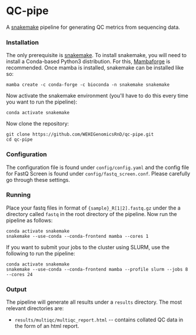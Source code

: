 # QC-pipe

A [snakemake](https://snakemake.readthedocs.io) pipeline for generating QC metrics from sequencing data.

### Installation ###

The only prerequisite is [snakemake](https://snakemake.readthedocs.io/en/stable/getting_started/installation.html). To install snakemake, you will need to install a Conda-based Python3 distribution. For this, [Mambaforge](https://github.com/conda-forge/miniforge#mambaforge) is recommended. Once mamba is installed, snakemake can be installed like so:

```
mamba create -c conda-forge -c bioconda -n snakemake snakemake
```

Now activate the snakemake environment (you'll have to do this every time you want to run the pipeline):

```
conda activate snakemake
```

Now clone the repository:

```
git clone https://github.com/WEHIGenomicsRnD/qc-pipe.git
cd qc-pipe
```

### Configuration ###

The configuration file is found under `config/config.yaml` and the config file for FastQ Screen is found under `config/fastq_screen.conf`. Please carefully go through these settings.

### Running ###

Place your fastq files in format of `{sample}_R[1|2].fastq.gz` under the a directory called `fastq` in the root directory of the pipeline. Now run the pipeline as follows:

```
conda activate snakemake
snakemake --use-conda --conda-frontend mamba --cores 1
```

If you want to submit your jobs to the cluster using SLURM, use the following to run the pipeline:

```
conda activate snakemake
snakemake --use-conda --conda-frontend mamba --profile slurm --jobs 8 --cores 24
```

### Output ###

The pipeline will generate all results under a `results` directory. The most relevant directories are:

- `results/multiqc/multiqc_report.html` -- contains collated QC data in the form of an html report.
